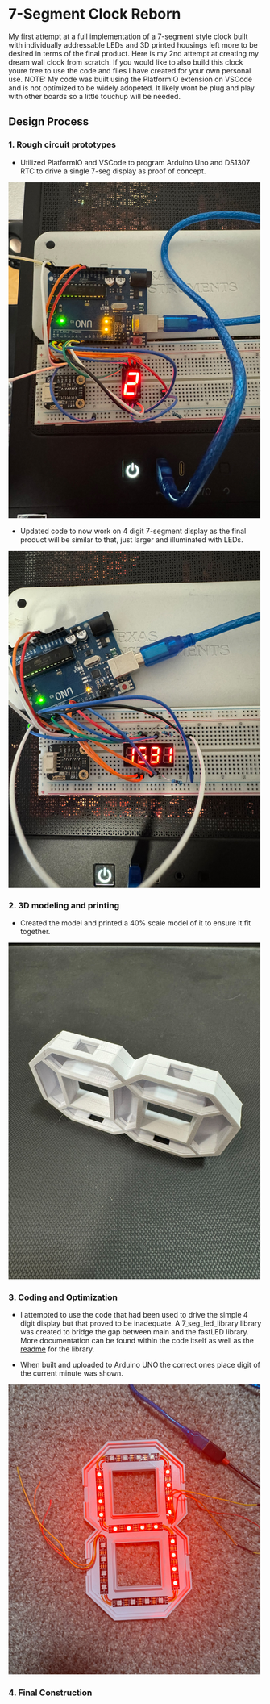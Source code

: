 # 7-Segment Clock Reborn
My first attempt at a full implementation of a 7-segment style clock built with individually addressable LEDs and 3D printed housings left more to be desired in terms of the final product. Here is my 2nd attempt at creating my dream wall clock from scratch. If you would like to also build this clock youre free to use the code and files I have created for your own personal use. NOTE: My code was built using the PlatformIO extension on VSCode and is not optimized to be widely adopeted. It likely wont be plug and play with other boards so a little touchup will be needed. 

## Design Process
### 1. Rough circuit prototypes
- Utilized PlatformIO and VSCode to program Arduino Uno and DS1307 RTC to drive a single 7-seg display as proof of concept.

<img src="https://github.com/Chompinz/7_Segment_Clock_Reborn/blob/main/.photos/IMG_8383.jpg?raw=true" width="500">

- Updated code to now work on 4 digit 7-segment display as the final product will be similar to that, just larger and illuminated with LEDs.

<img src="https://github.com/Chompinz/7_Segment_Clock_Reborn/blob/main/.photos/IMG_8385.jpg?raw=true" width="500">

### 2. 3D modeling and printing
- Created the model and printed a 40% scale model of it to ensure it fit together.

<img src="https://github.com/Chompinz/7_Segment_Clock_Reborn/blob/main/.photos/IMG_8395.jpg?raw=true" width="500">

### 3. Coding and Optimization
- I attempted to use the code that had been used to drive the simple 4 digit display but that proved to be inadequate. A 7_seg_led_library library was created to bridge the gap between main and the fastLED library. More documentation can be found within the code itself as well as the [readme](https://github.com/Tymjames04/7_Segment_Clock_Reborn/blob/main/lib/7_seg_led_driver/7_seg_led_driver.md) for the library.

- When built and uploaded to Arduino UNO the correct ones place digit of the current minute was shown.
  
<img src="https://github.com/Tymjames04/7_Segment_Clock_Reborn/blob/main/.photos/IMG_8546.jpg?raw=true" width="500">

### 4. Final Construction

